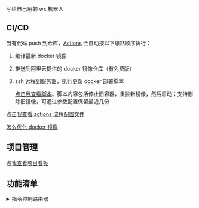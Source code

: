 写给自己用的 wx 机器人

## CI/CD

当有代码 push 到仓库，[Actions](https://github.com/iamobj/wechat-bot/actions) 会自动按以下思路顺序执行：

1. 编译最新 docker 镜像

2. 推送到阿里云提供的 docker 镜像仓库（有免费版）

3. ssh 远程到服务器，执行更新 docker 部署脚本

   [点击我查看脚本](https://github.com/iamobj/sh/blob/main/sh/update-docker-deploy.sh)。脚本内容包括停止旧容器，重拉新镜像，然后启动；支持删除旧镜像，可通过参数配置保留最近几份

[点击我查看 actions 流程配置文件](https://github.com/iamobj/wechat-bot/blob/main/.github/workflows/deploy-docker.yml)

[怎么优化 docker 镜像](https://juejin.cn/post/6991689670027542564)

## 项目管理

[点我查看项目看板](https://github.com/iamobj/wechat-bot/projects/1)

## 功能清单

<details>
  <summary>指令控制路由器</summary>
  查看端口转发规则列表：<code>op dkzfls</code>
  <br>
  开关端口转发：<code>op dkzf {on/off} {端口号}</code>
  <br>
  重启：<code>reboot</code>
</details>
